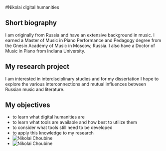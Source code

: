 #Nikolai digital humanities

## Short biography

I am originally from Russia and have an extensive background in music. I earned a Master of Music in Piano Performance and Pedagogy degree from the Gnesin Academy of Music in Moscow, Russia. I also have a Doctor of Music in Piano from Indiana University.

## My research project

I am interested in interdisciplinary studies and for my dissertation I hope to explore the various interconnections and mutual influences between Russian music and literature.

## My objectives

* to learn what digital humanities are
* to learn what tools are available and how best to utilize them
* to consider what tools still need to be developed
* to apply this knowledge to my research
* ![Nikolai Choubine](https://scontent.fyhu1-1.fna.fbcdn.net/v/t1.0-1/c50.50.621.621/s320x320/46983_10152674052415478_1893140747_n.jpg?oh=cc20fd8c27c430aacb65e35106f7a97c&oe=5A46D21C)
* ![Nikolai Choubine](file:///Users/electron/Desktop/Using%20Archival%20Texts.jpg)
